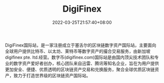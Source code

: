 ﻿---
weight: 
title: "DigiFinex"
description: "DigiFinex国际站，是一家注册成立于塞舌尔的区块链数字资产国际站，主要面向全球用户提供比特币、以太坊、莱特币等数字资产的撮合交易服务。"
date: 2022-03-25T21:57:40+08:00
lastmod: 2022-03-25T16:45:40+08:00
draft: false
authors: ["Metabd"]
featuredImage: "digifinex.webp"
link: ""
tags: ["交易所","DigiFinex"]
categories: ["navigation"]
navigation: ["交易所"]
lightgallery: true
toc: true
pinned: false
recommend: false
recommend1: false
---
DigiFinex国际站，是一家注册成立于塞舌尔的区块链数字资产国际站，主要面向全球用户提供比特币、以太坊、莱特币等数字资产的撮合交易服务，由新加坡digifinex pte. ltd.经营。数字币(digifinex.com)国际站是由国内顶尖技术团队和专业的数字资产爱好者创办，核心团队来自迅雷、腾讯等知名企业，旨在为用户提供更加安全、便捷、优质透明的区块链资产交易和兑换服务，聚合全球优质区块链资产，致力于打造世界级的区块链资产国际站。
